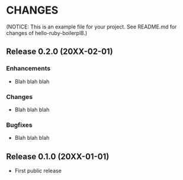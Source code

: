 CHANGES
=======

(NOTICE: This is an example file for your project. See README.md for changes of hello-ruby-boilerpl8.)


Release 0.2.0 (20XX-02-01)
--------------------------

### Enhancements

* Blah blah blah

### Changes

* Blah blah blah

### Bugfixes

* Blah blah blah


Release 0.1.0 (20XX-01-01)
--------------------------

* First public release

